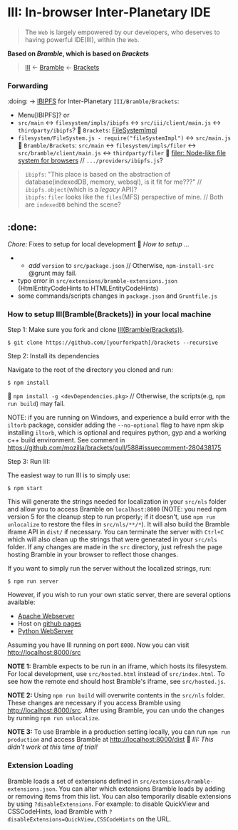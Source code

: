 # III: In-browser Inter-Planetary IDE
> The `Web` is largely empowered by our developers, who deserves to having powerful IDE(III), within the `Web`.

**Based on _Bramble_, which is based on _Brackets_**

> [III](https://github.com/snspace/brackets) <- [Bramble](https://github.com/mozilla/brackets) <- [Brackets](https://github.com/adobe/brackets)

### Forwarding

:doing: -> [IBIPFS](https://github.com/snspace/ibipfs) for Inter-Planetary
`III/Bramble/Brackets`:
- Menu[IBIPFS]? or
- `src/main` <-> `filesystem/impls/ibipfs` <-> `src/iii/client/main.js` <-> `thirdparty/ibipfs`?
:eyes: `Brackets`: [FileSystemImpl](https://github.com/adobe/brackets/wiki/File-System-Implementations)
- `filesystem/FileSystem.js - require("fileSystemImpl")` <-> `src/main.js`
:eyes: `Bramble/Brackets`: `src/main` <-> `filesystem/impls/filer` <-> `src/bramble/client/main.js` <-> `thirdparty/filer`
:eyes: [filer: Node-like file system for browsers](https://github.com/filerjs/filer) // `.../providers/ibipfs.js`?
> `ibipfs`: "This place is based on the abstraction of database(indexedDB, memory, websql), is it fit for me???" // `ibipfs.object`(which is a _legacy_ API)?   
> `ibipfs`: `filer` looks like the `files`(MFS) perspective of mine. // Both are `indexedDB` behind the scene?

:done:
---
_Chore_: Fixes to setup for local development :eyes: _How to setup ..._
- * _add_ `version` to `src/package.json` // Otherwise, `npm-install-src` @grunt may fail.
- typo error in `src/extensions/bramble-extensions.json` (HtmlEntityCodeHints to HTMLEntityCodeHints)
- some commands/scripts changes in `package.json` and `Gruntfile.js`

### How to setup III(Bramble(Brackets)) in your local machine

Step 1: Make sure you fork and clone [III(Bramble(Brackets))](https://github.com/snspace/brackets).

```
$ git clone https://github.com/[yourforkpath]/brackets --recursive
```

Step 2: Install its dependencies

Navigate to the root of the directory you cloned and run:

```
$ npm install
```
:eyes: `npm install -g <devDependencies.pkg>` // Otherwise, the scripts(e.g, `npm run build`) may fail.
 
NOTE: if you are running on Windows, and experience a build error with the `iltorb` package,
consider adding the `--no-optional` flag to have npm skip installing `iltorb`, which is optional
and requires python, gyp and a working c++ build environment.
See comment in https://github.com/mozilla/brackets/pull/588#issuecomment-280438175

Step 3: Run III:

The easiest way to run III is to simply use:

```
$ npm start
```

This will generate the strings needed for localization in your `src/nls` folder and allow you to access Bramble on `localhost:8000` (NOTE: you need npm version 5 for the cleanup step to run properly; if it doesn't, use `npm run unlocalize` to restore the files in `src/nls/**/*`). It will also build the Bramble iframe API in `dist/` if necessary. You can terminate the server with `Ctrl+C` which will also clean up the strings that were generated in your `src/nls` folder. If any changes are made in the `src` directory, just refresh the page hosting Bramble in your browser to reflect those changes.

If you want to simply run the server without the localized strings, run:

```
$ npm run server
```

However, if you wish to run your own static server, there are several options available:
* [Apache Webserver](http://www.apache.org/)
* Host on [github pages](https://help.github.com/articles/what-are-github-pages)
* [Python WebServer](https://docs.python.org/2/library/simplehttpserver.html)

Assuming you have III running on port `8000`. Now you can visit [http://localhost:8000/src](http://localhost:8000/src)

**NOTE 1:** Bramble expects to be run in an iframe, which hosts its filesystem. For local
development, use `src/hosted.html` instead of `src/index.html`.  To see how the remote end
should host Bramble's iframe, see `src/hosted.js`.

**NOTE 2:** Using `npm run build` will overwrite contents in the `src/nls` folder. These changes are necessary if you access Bramble using [http://localhost:8000/src](http://localhost:8000/src). After using Bramble, you can undo the changes by running `npm run unlocalize`.

**NOTE 3:** To use Bramble in a production setting locally, you can run `npm run production` and access Bramble at [http://localhost:8000/dist](http://localhost:8000/dist) :eyes: _III: This didn't work at this time of trial!_

### Extension Loading

Bramble loads a set of extensions defined in `src/extensions/bramble-extensions.json`. You can
alter which extensions Bramble loads by adding or removing items from this list.  You can also
temporarily disable extensions by using `?disableExtensions`. For example: to disable QuickView
and CSSCodeHints, load Bramble with `?disableExtensions=QuickView,CSSCodeHints` on the URL.